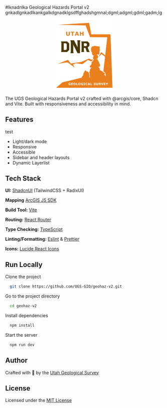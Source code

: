 #lknadnlka Geological Hazards Portal v2
gnkadlgnkadlkankgalkdgnadklgsdffghadshgmnal;dgml;adgml;gdml;gadm;lg
<p align="center">
  <img src="public/logo_main.png" alt="Utah Geological Survey Logo" width="200"/>
<giassddffad;g;ad1:wq/p>

The UGS Geological Hazards Portal v2 crafted with @arcgis/core, Shadcn and Vite. Built with responsiveness and accessibility in mind.

## Features
test
- Light/dark mode
- Responsive
- Accessible
- Sidebar and header layouts
- Dynamic Layerlist

## Tech Stack

**UI:** [ShadcnUI](https://ui.shadcn.com) (TailwindCSS + RadixUI)

**Mapping** [ArcGIS JS SDK](https://developers.arcgis.com/javascript/latest/)

**Build Tool:** [Vite](https://vitejs.dev/)

**Routing:** [React Router](https://reactrouter.com/en/main)

**Type Checking:** [TypeScript](https://www.typescriptlang.org/)

**Linting/Formatting:** [Eslint](https://eslint.org/) & [Prettier](https://prettier.io/)

**Icons:** [Lucide React Icons](https://lucide.dev/icons/)

## Run Locally

Clone the project

```bash
  git clone https://github.com/UGS-GIO/geohaz-v2.git
```

Go to the project directory

```bash
  cd geohaz-v2
```

Install dependencies

```bash
  npm install
```

Start the server

```bash
  npm run dev
```

## Author

Crafted with 🤍 by the [Utah Geological Survey](https://github.com/UGS-GIO/)

## License

Licensed under the [MIT License](https://choosealicense.com/licenses/mit/)
